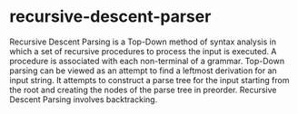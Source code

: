 # recursive-descent-parser

Recursive Descent Parsing is a Top-Down method of syntax analysis in which a set of recursive procedures to process the input is executed. A procedure is associated with each non-terminal of a grammar. Top-Down parsing can be viewed as an attempt to find a leftmost derivation for an input string. It attempts to construct a parse tree for the input starting from the root and creating the nodes of the parse tree in preorder. Recursive Descent Parsing involves backtracking.
